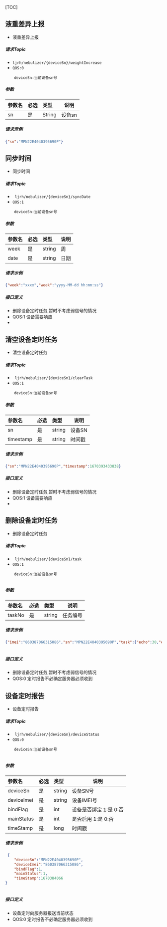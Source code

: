 [TOC]
## 液重差异上报

- 液重差异上报

##### 请求Topic
- `ljrh/nebulizer/{deviceSn}/weightIncrease`
- `QOS:0`
``` 
    deviceSn:当前设备sn号
``` 

##### 参数

|参数名|必选|类型|说明|
|:----    |:---|:----- |-----   |
|sn |是  |String |设备sn   ||

##### 请求示例
```json
{"sn":"MPN22E4040395690P"}
```


## 同步时间

- 同步时间

##### 请求Topic
- ` ljrh/nebulizer/{deviceSn}/syncDate`
- `QOS:1`
``` 
    deviceSn:当前设备sn号
``` 

##### 参数

|参数名|必选|类型|说明|
|:----    |:---|:----- |-----   |
|week |是  |string |周   |
|date |是  |string |日期   ||

##### 请求示例
```json
{"week":"xxxx","week":"yyyy-MM-dd hh:mm:ss"}
```

##### 接口定义

- 删除设备定时任务,暂时不考虑弱信号的情况
- QOS:1 设备需要响应
-


## 清空设备定时任务

- 清空设备定时任务

##### 请求Topic
- ` ljrh/nebulizer/{deviceSn}/clearTask`
- `QOS:1`
``` 
    deviceSn:当前设备sn号
``` 

##### 参数

|参数名|必选|类型|说明|
|:----    |:---|:----- |-----   |
|sn |是  |string |设备SN   |
|timestamp |是  |string |时间戳   ||

##### 请求示例
```json
{"sn":"MPN22E4040395690P","timestamp":1670393433838}
```

##### 接口定义

- 删除设备定时任务,暂时不考虑弱信号的情况
- QOS:1 设备需要响应
- 








## 删除设备定时任务 

- 删除设备定时任务

##### 请求Topic
- ` ljrh/nebulizer/{deviceSn}/task`
- `QOS:1`
``` 
    deviceSn:当前设备sn号
    
``` 

##### 参数

|参数名|必选|类型|说明|
|:----    |:---|:----- |-----   |
|taskNo |是  |string |任务编号   ||

##### 请求示例
```json
{"imei":"860387066315086","sn":"MPN22E4040395690P","task":{"echo":30,"end":"15:00","flag":3,"level":2,"no":"T221207JKYDV1","single":0,"start":"14:10","status":1,"time":45,"timestamp":1670393433838,"week":"3-5"}}
 
```

##### 接口定义

- 删除设备定时任务,暂时不考虑弱信号的情况
- QOS:0 定时报告不必确定服务器必须收到










## 设备定时报告 

- 设备定时报告

##### 请求Topic
- ` ljrh/nebulizer/{deviceSn}/deviceStatus`
- `QOS:0`
``` 
    deviceSn:当前设备sn号
    
``` 

##### 参数

|参数名|必选|类型|说明|
|:----    |:---|:----- |-----   |
|deviceSn |是  |string |设备SN号   |
|deviceImei |是  |string | 设备IMEI号    |
|bindFlag |是  |int | 设备是否绑定 1:是  0:否    |
|mainStatus |是  |int | 是否启用 1:是  0:否 |
|timeStamp |是  |long| 时间戳||

##### 请求示例
```json
 {
	"deviceSn":"MPN22E4040395690P",
	"deviceImei":"860387066315086",
	"bindFlag":1,
	"mainStatus":1,
	"timeStamp":1670384066
}
 
```

##### 接口定义

- 设备定时向服务器报送当前状态
- QOS:0 定时报告不必确定服务器必须收到

